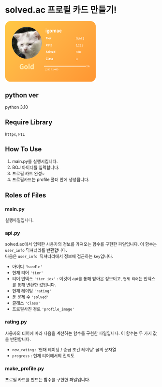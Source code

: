 # solved.ac 프로필 카드 만들기!

<img src="example/igomae_profile.png" alt="description" width="300" height="200">

## python ver
python 3.10

## Require Library
`httpx`, `PIL`

## How To Use
1. main.py를 실행시킵니다.    
2. BOJ 아이디를 입력합니다.     
2. 프로필 카드 완성~     
4. 프로필카드는 profile 폴더 안에 생성됩니다.    

## Roles of Files
### main.py   
실행파일입니다.

### api.py 
solved.ac에서 입력한 사용자의 정보를 가져오는 함수를 구현한 파일입니다. 이 함수는 `user_info` 딕셔너리를 반환합니다.    
다음은 `user_info `딕셔너리에서 정보에 접근하는 `key`입니다.
- 아이디 `'handle'`
- 현재 티어 `'tier'`
- 티어 인덱스 `'tier_idx'` : 이것이 api를 통해 받아온 정보이고, `현재 티어`는 인덱스를 통해 변환한 값입니다.
- 현재 레이팅 `'rating'`
- 푼 문제 수 `'solved'`
- 클래스 `'class'`
- 프로필사진 경로 `'profile_image'`

### rating.py
사용자의 티어에 따라 다음을 계산하는 함수를 구현한 파일입니다. 이 함수는 두 가지 값을 반환합니다.
- `now_rating` : '현재 레이팅 / 승급 조건 레이팅' 꼴의 문자열
- `progress` : 현재 티어에서의 진척도

### make_profile.py    
프로필 카드를 만드는 함수를 구현한 파일입니다. 